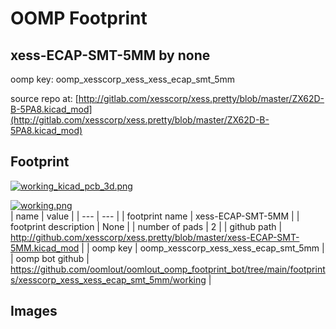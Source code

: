 # OOMP Footprint  
## xess-ECAP-SMT-5MM  by none  
  
oomp key: oomp_xesscorp_xess_xess_ecap_smt_5mm  
  
source repo at: [http://gitlab.com/xesscorp/xess.pretty/blob/master/ZX62D-B-5PA8.kicad_mod](http://gitlab.com/xesscorp/xess.pretty/blob/master/ZX62D-B-5PA8.kicad_mod)  
## Footprint  
  
[![working_kicad_pcb_3d.png](working_kicad_pcb_3d_600.png)](working_kicad_pcb_3d.png)  
  
[![working.png](working_600.png)](working.png)  
| name | value | 
| --- | --- | 
| footprint name | xess-ECAP-SMT-5MM | 
| footprint description | None | 
| number of pads | 2 | 
| github path | http://github.com/xesscorp/xess.pretty/blob/master/xess-ECAP-SMT-5MM.kicad_mod | 
| oomp key | oomp_xesscorp_xess_xess_ecap_smt_5mm | 
| oomp bot github | https://github.com/oomlout/oomlout_oomp_footprint_bot/tree/main/footprints/xesscorp_xess_xess_ecap_smt_5mm/working | 
## Images  
